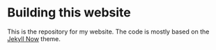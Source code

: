 # Building this website

This is the repository for my website. The code is mostly based on the [Jekyll Now](http://www.jekyllnow.com/) theme.
